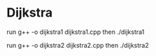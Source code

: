 # Dijkstra
run    g++ -o dijkstra1 dijkstra1.cpp
then   ./dijkstra1

run    g++ -o dijkstra2 dijkstra2.cpp
then   ./dijkstra2
